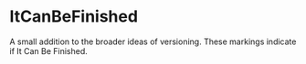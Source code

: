 # ItCanBeFinished
A small addition to the broader ideas of versioning. These markings indicate if It Can Be Finished.
